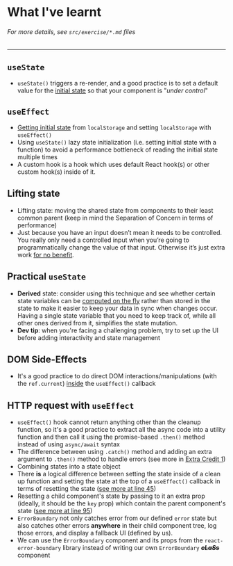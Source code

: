 # What I've learnt
###### For more details, see `src/exercise/*.md` files
-----------------

## `useState`
- `useState()` triggers a re-render, and a good practice is to set a default value for the [initial state](https://github.com/HelpMe-Pls/react-hooks/blob/extra/src/final/TS/01.tsx) so that your component is  "*under control*"

## `useEffect`
- [Getting initial state](https://github.com/HelpMe-Pls/react-hooks/blob/extra/src/final/TS/02.tsx) from `localStorage` and setting `localStorage` with `useEffect()` 
- Using `useState()` lazy state initialization (i.e. setting initial state with a function) to avoid a performance bottleneck of reading the initial state multiple times
- A custom hook is a hook which uses default React hook(s) or other custom hook(s) inside of it.

## Lifting state
- Lifting state: moving the shared state from components to their least common parent (keep in mind the Separation of Concern in terms of performance)
- Just because you have an input doesn’t mean it needs to be controlled. You really only need a controlled input when you’re going to programmatically change the value of that input. Otherwise it’s just extra work [for no benefit](https://github.com/HelpMe-Pls/react-hooks/blob/extra/src/final/TS/03.tsx).

## Practical `useState`
- **Derived** state: consider using this technique and see whether certain state variables can be [computed on the fly](https://github.com/HelpMe-Pls/react-hooks/blob/extra/src/final/TS/04.tsx) rather than stored in the state to make it easier to keep your data in sync when changes occur. Having a single state variable that you need to keep track of, while all other ones derived from it, simplifies the state mutation.
- __Dev tip__: when you're facing a challenging problem, try to set up the UI before adding interactivity and state management

## DOM Side-Effects
- It's a good practice to do direct DOM interactions/manipulations (with the `ref.current`) [inside](https://github.com/HelpMe-Pls/react-hooks/blob/extra/src/final/TS/05.tsx) the `useEffect()` callback

## HTTP request with `useEffect`
-  `useEffect()` hook cannot return anything other than the cleanup function, so it's a good practice to extract all the async code into a utility function and then call it using the promise-based `.then()` method instead of using `async/await` syntax
-  The difference between using `.catch()` method and adding an extra argument to `.then()` method to handle errors (see more in [Extra Credit 1](https://github.com/kentcdodds/react-hooks/blob/main/src/exercise/06.md#1--handle-errors)) 
-  Combining states into a state object
-  There **is** a logical difference between setting the state inside of a clean up function and setting the state at the top of a `useEffect()` callback in terms of resetting the state ([see more at line 45](https://github.com/HelpMe-Pls/react-hooks/blob/master/src/exercise/06.js))
-  Resetting a child component's state by passing to it an extra prop (ideally, it should be the `key` prop) which contain the parent component's state ([see more at line 95](https://github.com/HelpMe-Pls/react-hooks/blob/master/src/exercise/06.js))  
-  `ErrorBoundary` not only catches error from our defined `error` state but also catches other errors **anywhere** in their child component tree, log those errors, and display a fallback UI (defined by us).
- We can use the `ErrorBoundary` component and its props from the `react-error-boundary` library instead of writing our own `ErrorBoundary` ~~***cLaSs***~~ component